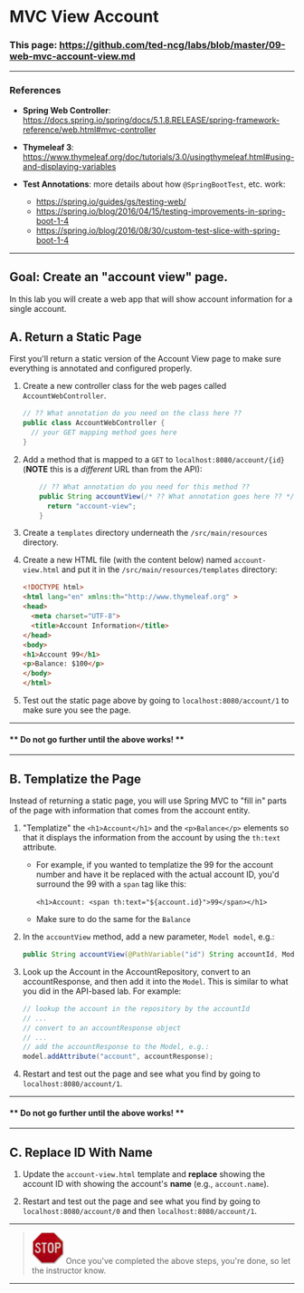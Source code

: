 # MVC View Account

### This page: https://github.com/ted-ncg/labs/blob/master/09-web-mvc-account-view.md

----

### References

* **Spring Web Controller**: https://docs.spring.io/spring/docs/5.1.8.RELEASE/spring-framework-reference/web.html#mvc-controller

* **Thymeleaf 3**: https://www.thymeleaf.org/doc/tutorials/3.0/usingthymeleaf.html#using-and-displaying-variables

* **Test Annotations**: more details about how `@SpringBootTest`, etc. work:
    * https://spring.io/guides/gs/testing-web/
    * https://spring.io/blog/2016/04/15/testing-improvements-in-spring-boot-1-4
    * https://spring.io/blog/2016/08/30/custom-test-slice-with-spring-boot-1-4
 
----

## Goal: Create an "account view" page.

In this lab you will create a web app that will show account information for a single account.

## A. Return a Static Page

First you'll return a static version of the Account View page to make sure everything is annotated and configured properly.

1. Create a new controller class for the web pages called `AccountWebController`.

   ```java
   // ?? What annotation do you need on the class here ??
   public class AccountWebController {
     // your GET mapping method goes here
   }
   ```

1. Add a method that is mapped to a `GET` to `localhost:8080/account/{id}` (**NOTE** this is a *different* URL than from the API):

    ```java
        // ?? What annotation do you need for this method ??
        public String accountView(/* ?? What annotation goes here ?? */ String accountId) {
          return "account-view";
        }
    ```

1. Create a `templates` directory underneath the `/src/main/resources` directory.

1. Create a new HTML file (with the content below) named `account-view.html` 
   and put it in the `/src/main/resources/templates` directory:

   ```HTML
   <!DOCTYPE html>
   <html lang="en" xmlns:th="http://www.thymeleaf.org" >
   <head>
     <meta charset="UTF-8">
     <title>Account Information</title>
   </head>
   <body>
   <h1>Account 99</h1>
   <p>Balance: $100</p>
   </body>
   </html>
   ```

1. Test out the static page above by going to `localhost:8080/account/1` to make sure you see the page.

----

#### ** Do not go further until the above works! **

----

## B. Templatize the Page

Instead of returning a static page, you will use Spring MVC to "fill in" parts of the page
with information that comes from the account entity.

1. "Templatize" the `<h1>Account</h1>` and the `<p>Balance</p>` elements so that it displays
   the information from the account by using the `th:text` attribute.

    * For example, if you wanted to templatize the 99 for the account number and have it be replaced with the actual account ID, you'd surround the 99 with a `span` tag like this:
    
        `<h1>Account: <span th:text="${account.id}">99</span></h1>`

    * Make sure to do the same for the `Balance` 

1. In the `accountView` method, add a new parameter, `Model model`, e.g.:

   ```java
   public String accountView(@PathVariable("id") String accountId, Model model)
   ```

1. Look up the Account in the AccountRepository, convert to an accountResponse, 
   and then add it into the `Model`. This is similar to what you did in the API-based lab.
   For example:

    ```java
    // lookup the account in the repository by the accountId
    // ...
    // convert to an accountResponse object
    // ...
    // add the accountResponse to the Model, e.g.:
    model.addAttribute("account", accountResponse);
    ```    

1. Restart and test out the page and see what you find by going to `localhost:8080/account/1`.

----

#### ** Do not go further until the above works! **

----

## C. Replace ID With Name

1. Update the `account-view.html` template and **replace** showing 
   the account ID with showing the account's **name** (e.g., `account.name`).

1. Restart and test out the page and see what you find by going to `localhost:8080/account/0` 
   and then `localhost:8080/account/1`.

----

> <img src="stop-sign.jpg" width="56" /> Once you've completed the above steps, you're done, so let the instructor know.

----
